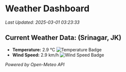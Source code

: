 
# Weather Dashboard

_Last Updated: 2025-03-01 03:23:33_

## Current Weather Data: (Srinagar, JK)
- **Temperature:** 2.9 °C ![Temperature Badge](https://img.shields.io/badge/Temperature-Low%20Temp-blue)
- **Wind Speed:** 2.9 km/h ![Wind Speed Badge](https://img.shields.io/badge/Wind%20Speed-Light%20Wind-blue)

*Powered by Open-Meteo API*
